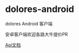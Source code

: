 # dolores-android
dolores Android 客户端

安卓客户端欢迎各路大牛提价PR

[Api文档](https://github.com/DoloresTeam/dolores-server/blob/master/api_doc.md)
